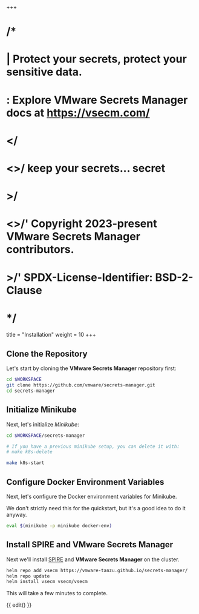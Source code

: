 +++
# /*
# |    Protect your secrets, protect your sensitive data.
# :    Explore VMware Secrets Manager docs at https://vsecm.com/
# </
# <>/  keep your secrets... secret
# >/
# <>/' Copyright 2023-present VMware Secrets Manager contributors.
# >/'  SPDX-License-Identifier: BSD-2-Clause
# */

title = "Installation"
weight = 10
+++

## Clone the Repository

Let's start by cloning the **VMware Secrets Manager** repository first:

```bash
cd $WORKSPACE
git clone https://github.com/vmware/secrets-manager.git
cd secrets-manager
```

## Initialize Minikube

Next, let's initialize *Minikube*:

```bash
cd $WORKSPACE/secrets-manager

# If you have a previous minikube setup, you can delete it with:
# make k8s-delete

make k8s-start
```

## Configure Docker Environment Variables

Next, let's configure the Docker environment variables for Minikube.

We don't strictly need this for the quickstart, but it's a good idea to do
it anyway.

```bash
eval $(minikube -p minikube docker-env)
```

## Install SPIRE and VMware Secrets Manager

Next we'll install [SPIRE][spire] and **VMware Secrets Manager** on the cluster.

```bash
helm repo add vsecm https://vmware-tanzu.github.io/secrets-manager/
helm repo update
helm install vsecm vsecm/vsecm
```

This will take a few minutes to complete.

[spire]: https://spiffe.io/spire/ "SPIRE"

{{ edit() }}

